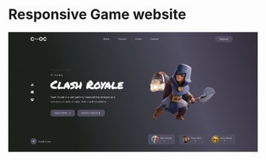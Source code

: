 # Responsive Game website
![alt text](https://github.com/jay-kishan010/html_css_js/blob/main/img/screenShot.png)
